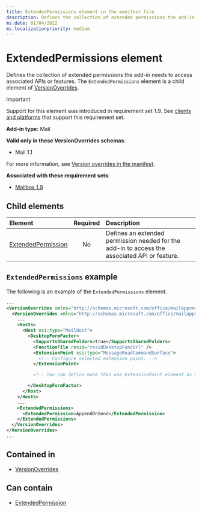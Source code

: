 ```yaml
---
title: ExtendedPermissions element in the manifest file
description: Defines the collection of extended permissions the add-in needs to access associated APIs or features.
ms.date: 01/04/2022
ms.localizationpriority: medium
---
```


# ExtendedPermissions element

Defines the collection of extended permissions the add-in needs to access associated APIs or features. The `ExtendedPermissions` element is a child element of [VersionOverrides](versionoverrides.md).

> [!IMPORTANT]
> Support for this element was introduced in requirement set 1.9. See [clients and platforms](/office/dev/add-ins/reference/requirement-sets/outlook-api-requirement-sets#requirement-sets-supported-by-exchange-servers-and-outlook-clients) that support this requirement set.

**Add-in type:** Mail

**Valid only in these VersionOverrides schemas**:

- Mail 1.1

For more information, see [Version overrides in the manifest](/office/dev/add-ins/develop/add-in-manifests#version-overrides-in-the-manifest).

**Associated with these requirement sets**:

- [Mailbox 1.9](../requirement-sets/outlook/requirement-set-1.9/outlook-requirement-set-1.9.md)

## Child elements

|  Element |  Required  |  Description  |
|:-----|:-----:|:-----|
|  [ExtendedPermission](extendedpermission.md)    |  No   | Defines an extended permission needed for the add-in to access the associated API or feature. |

## `ExtendedPermissions` example

The following is an example of the `ExtendedPermissions` element.

```XML
...
<VersionOverrides xmlns="http://schemas.microsoft.com/office/mailappversionoverrides" xsi:type="VersionOverridesV1_0">
  <VersionOverrides xmlns="http://schemas.microsoft.com/office/mailappversionoverrides/1.1" xsi:type="VersionOverridesV1_1">
    ...
    <Hosts>
      <Host xsi:type="MailHost">
        <DesktopFormFactor>
          <SupportsSharedFolders>true</SupportsSharedFolders>
          <FunctionFile resid="residDesktopFuncUrl" />
          <ExtensionPoint xsi:type="MessageReadCommandSurface">
            <!-- Configure selected extension point. -->
          </ExtensionPoint>

          <!-- You can define more than one ExtensionPoint element as needed. -->

        </DesktopFormFactor>
      </Host>
    </Hosts>
    ...
    <ExtendedPermissions>
      <ExtendedPermission>AppendOnSend</ExtendedPermission>
    </ExtendedPermissions>
  </VersionOverrides>
</VersionOverrides>
...
```

## Contained in

- [VersionOverrides](versionoverrides.md)

## Can contain

- [ExtendedPermission](extendedpermission.md)
